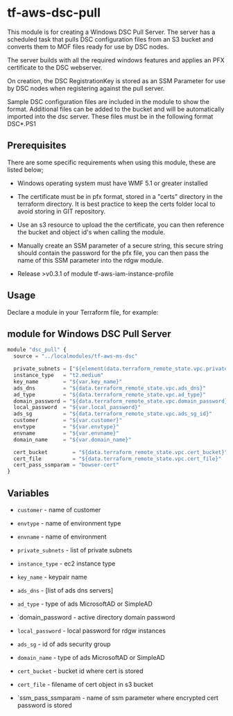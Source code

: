tf-aws-dsc-pull
========================

This module is for creating a Windows DSC Pull Server. The server has a scheduled task that pulls DSC configuration files from an S3 bucket and converts them to MOF files ready for use by DSC nodes. 

The server builds with all the required windows features and applies an PFX certificate to the DSC webserver.

On creation, the DSC RegistrationKey is stored as an SSM Parameter for use by DSC nodes when registering against the pull server.

Sample DSC configuration files are included in the module to show the format. Additional files can be added to the bucket and will be automatically imported into the dsc server. These files must be in the following format DSC*.PS1



Prerequisites
-------------

There are some specific requirements when using this module, these are listed below;

- Windows operating system must have WMF 5.1 or greater installed

- The certificate must be in pfx format, stored in a "certs" directory in the terraform directory.  It is best practice to keep the certs folder local to avoid storing in GIT repository.

- Use an s3 resource to upload the the certificate, you can then reference the bucket and object id's when calling the module.

- Manually create an SSM parameter of a secure string, this secure string should contain the password for the pfx file, you can then pass the name of this SSM parameter into the rdgw module.

- Release >v0.3.1 of module tf-aws-iam-instance-profile


Usage
-----

Declare a module in your Terraform file, for example:

## module for Windows DSC Pull Server

```js
module "dsc_pull" {
  source = "../localmodules/tf-aws-ms-dsc"

  private_subnets = ["${element(data.terraform_remote_state.vpc.private_subnets, 0)}"]
  instance_type   = "t2.medium"
  key_name        = "${var.key_name}"
  ads_dns         = "${data.terraform_remote_state.vpc.ads_dns}"
  ad_type         = "${data.terraform_remote_state.vpc.ad_type}"
  domain_password = "${data.terraform_remote_state.vpc.domain_password}"
  local_password  = "${var.local_password}"
  ads_sg          = "${data.terraform_remote_state.vpc.ads_sg_id}"
  customer        = "${var.customer}"
  envtype         = "${var.envtype}"
  envname         = "${var.envname}"
  domain_name     = "${var.domain_name}"

  cert_bucket        = "${data.terraform_remote_state.vpc.cert_bucket}"
  cert_file          = "${data.terraform_remote_state.vpc.cert_file}"
  cert_pass_ssmparam = "bowser-cert"
}

```

Variables
---------

- `customer` - name of customer
- `envtype`  - name of environment type
- `envname`  - name of environment

- `private_subnets`     - list of private subnets
- `instance_type`       - ec2 instance type
- `key_name`            - keypair name
- `ads_dns`             - [list of ads dns servers]
- `ad_type`             - type of ads MicrosoftAD or SimpleAD
- `domain_password      - active directory domain password
- `local_password`      - local password for rdgw instances
- `ads_sg`              - id of ads security group
- `domain_name`         - type of ads MicrosoftAD or SimpleAD
- `cert_bucket`         - bucket id where cert is stored
- `cert_file`           - filename of cert object in s3 bucket
- `ssm_pass_ssmparam    - name of ssm parameter where encrypted cert password is stored



